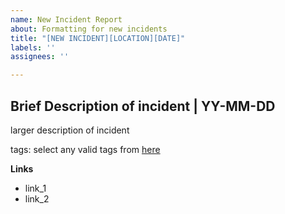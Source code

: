 ```yaml
---
name: New Incident Report
about: Formatting for new incidents
title: "[NEW INCIDENT][LOCATION][DATE]"
labels: ''
assignees: ''

---
```


## Brief Description of incident | YY-MM-DD  
  
larger description of incident  
  
tags: select any valid tags from [here](https://github.com/pb-gr/police-brutality-greece/blob/main/docs/tags.md)  
  
**Links**
* link_1  
* link_2
